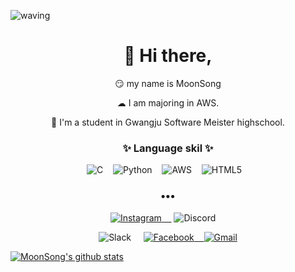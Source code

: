 
![waving](https://capsule-render.vercel.app/api?type=waving&height=200&text=Song!&fontAlign=80&fontAlignY=40&color=gradient)
<h1 align="center">👋 Hi there, </h1>
 <p align="center">
😏 my name is MoonSong
   <p align="center">☁ I am majoring in AWS.
 <p align="center">🏫 I'm a student in Gwangju Software Meister highschool.

<h3 align="center">✨ Language skil ✨ </h3>
 <p align="center">
<img alt="C" src="https://img.shields.io/badge/c-%2300599C.svg?style=for-the-badge&logo=c&logoColor=white"/>&nbsp;&nbsp;&nbsp;
<img alt="Python" src="https://img.shields.io/badge/python-%2314354C.svg?style=for-the-badge&logo=python&logoColor=white"/>&nbsp;&nbsp;&nbsp;
<img alt="AWS" src="https://img.shields.io/badge/AWS-%23FF9900.svg?style=for-the-badge&logo=amazon-aws&logoColor=white"/>&nbsp;&nbsp;&nbsp;
<img alt="HTML5" src="https://img.shields.io/badge/html-%23E34F26.svg?style=for-the-badge&logo=html5&logoColor=white"/>&nbsp;&nbsp;&nbsp;
</p>
<h3 align="center">•••</h3>
<p align="center" align="right">
 <a href="https://www.instagram.com/m_song_05/"><img alt="Instagram" src="https://img.shields.io/badge/m_song_05-%23E4405F.svg?style=for-thebadge&logo=Instagram&logoColor=white"/>
  &nbsp;&nbsp;&nbsp;</a>
 <img alt="Discord" src="https://img.shields.io/badge/문송1120-%237289DA.svg?style=for-thebadge&logo=discord&logoColor=white"/>
  &nbsp;&nbsp;&nbsp;
  <p align="center" align="right">
  	<img alt="Slack" src="https://img.shields.io/badge/문송-4A154B?style=for-thebadge&logo=slack&logoColor=white"/>
</a>&nbsp;&nbsp;&nbsp;
 <a href="https://www.facebook.com/profile.php?id=100007886291523"><img alt="Facebook" src="https://img.shields.io/badge/Facebook-%231877F2.svg?style=for-thebadge&logo=Facebook&logoColor=white"/>&nbsp;&nbsp;&nbsp;
  
  <img alt="Gmail" src="https://img.shields.io/badge/Gmail-D14836?style=for-thebadge&logo=gmail&logoColor=white"/>


</p>
  <p align="center" align="right">
 
 
 ![MoonSong's github stats](https://github-readme-stats.vercel.app/api?username=Msong1107&bg_color=30,e96443,904e95&title_color=fff&text_color=fff)</p>
<!--  
**Msong1107/Msong1107** is a ✨ _special_ ✨ repository because its `README.md` (this file) appears on your GitHub profile.
N
Here are some ideas to get you started:

- 🔭 I’m currently  working on ...
- 🌱 I’m currently learning ...
- 👯 I’m looking to collaborate on ...
- 🤔 I’m looking for help with ...
- 💬 Ask  me about ...
- 📫 How to reach me: ...
- 😄 Pronouns: ...
- ⚡ Fun fact: ...
-->
